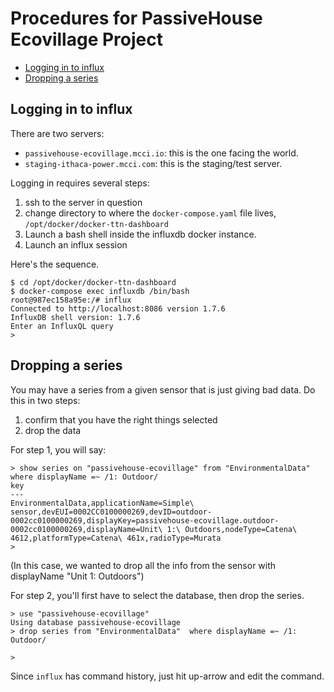 # Procedures for PassiveHouse Ecovillage Project
<!-- TOC depthFrom:2 updateOnSave:true -->

- [Logging in to influx](#logging-in-to-influx)
- [Dropping a series](#dropping-a-series)

<!-- /TOC -->

## Logging in to influx

There are two servers:

- `passivehouse-ecovillage.mcci.io`: this is the one facing the world.
- `staging-ithaca-power.mcci.com`: this is the staging/test server.

Logging in requires several steps:

1. ssh to the server in question
2. change directory to where the `docker-compose.yaml` file lives, `/opt/docker/docker-ttn-dashboard`
3. Launch a bash shell inside the influxdb docker instance.
4. Launch an influx session

Here's the sequence.

```console
$ cd /opt/docker/docker-ttn-dashboard
$ docker-compose exec influxdb /bin/bash
root@987ec158a95e:/# influx
Connected to http://localhost:8086 version 1.7.6
InfluxDB shell version: 1.7.6
Enter an InfluxQL query
>
```

## Dropping a series

You may have a series from a given sensor that is just giving bad data. Do this in two steps:

1. confirm that you have the right things selected
2. drop the data

For step 1, you will say:

```console
> show series on "passivehouse-ecovillage" from "EnvironmentalData"  where displayName =~ /1: Outdoor/
key
---
EnvironmentalData,applicationName=Simple\ sensor,devEUI=0002CC0100000269,devID=outdoor-0002cc0100000269,displayKey=passivehouse-ecovillage.outdoor-0002cc0100000269,displayName=Unit\ 1:\ Outdoors,nodeType=Catena\ 4612,platformType=Catena\ 461x,radioType=Murata
>
```

(In this case, we wanted to drop all the info from the sensor with displayName "Unit 1: Outdoors")

For step 2, you'll first have to select the database, then drop the series.

```console
> use "passivehouse-ecovillage"
Using database passivehouse-ecovillage
> drop series from "EnvironmentalData"  where displayName =~ /1: Outdoor/

>
```

Since `influx` has command history, just hit up-arrow and edit the command.
